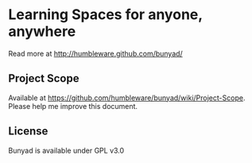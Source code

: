 # Learning Spaces for anyone, anywhere

Read more at http://humbleware.github.com/bunyad/

## Project Scope

Available at https://github.com/humbleware/bunyad/wiki/Project-Scope. Please help me improve this document.

## License

Bunyad is available under GPL v3.0

